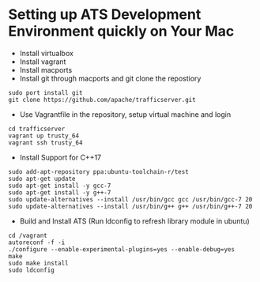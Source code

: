 Setting up ATS Development Environment quickly on Your Mac
==========================================================

* Install virtualbox
* Install vagrant
* Install macports
* Install git through macports and git clone the repostiory

```
sudo port install git
git clone https://github.com/apache/trafficserver.git
```

* Use Vagrantfile in the repository, setup virtual machine and login

```
cd trafficserver
vagrant up trusty_64
vagrant ssh trusty_64
```

* Install Support for C++17

```
sudo add-apt-repository ppa:ubuntu-toolchain-r/test
sudo apt-get update
sudo apt-get install -y gcc-7
sudo apt-get install -y g++-7
sudo update-alternatives --install /usr/bin/gcc gcc /usr/bin/gcc-7 20
sudo update-alternatives --install /usr/bin/g++ g++ /usr/bin/g++-7 20
```

* Build and Install ATS (Run ldconfig to refresh library module in ubuntu)

```
cd /vagrant
autoreconf -f -i
./configure --enable-experimental-plugins=yes --enable-debug=yes
make 
sudo make install
sudo ldconfig
```
